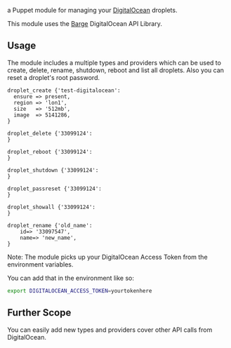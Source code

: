 a Puppet module for managing your [DigitalOcean](https://www.digitalocean.com/) droplets.

This module uses the [Barge](https://github.com/boats/barge) DigitalOcean API Library.

## Usage

The module includes a multiple types and providers which can be used to
create, delete, rename, shutdown, reboot and list all droplets. Also you can reset a droplet's root password.

```puppet
droplet_create {'test-digitalocean':
  ensure => present,
  region => 'lon1',
  size   => '512mb',
  image  => 5141286,
}
```

```puppet
droplet_delete {'33099124':
}
```


```puppet
droplet_reboot {'33099124':
}
```


```puppet
droplet_shutdown {'33099124':
}
```


```puppet
droplet_passreset {'33099124':
}
```


```puppet
droplet_showall {'33099124':
}
```


```puppet
droplet_rename {'old_name':
    id=> '33097547',
    name=> 'new_name',
}
```



Note: The module picks up your DigitalOcean Access Token from the environment variables.

You can add that in the environment like so:

```bash
export DIGITALOCEAN_ACCESS_TOKEN=yourtokenhere
```

## Further Scope

You can easily add new types and providers cover other API calls from DigitalOcean.
